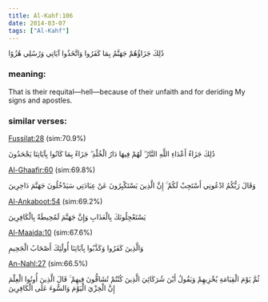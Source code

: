 ```yaml
---
title: Al-Kahf:106
date: 2014-03-07
tags: ["Al-Kahf"]
---
```

ذَٰلِكَ جَزَاؤُهُمْ جَهَنَّمُ بِمَا كَفَرُوا وَاتَّخَذُوا آيَاتِي وَرُسُلِي هُزُوًا
### meaning: 
That is their requital—hell—because of their unfaith and for deriding My signs and apostles.
### similar verses: 

[Fussilat:28](/41/28) (sim:70.9%)

ذَٰلِكَ جَزَاءُ أَعْدَاءِ اللَّهِ النَّارُ ۖ لَهُمْ فِيهَا دَارُ الْخُلْدِ ۖ جَزَاءً بِمَا كَانُوا بِآيَاتِنَا يَجْحَدُونَ

[Al-Ghaafir:60](/40/60) (sim:69.8%)

وَقَالَ رَبُّكُمُ ادْعُونِي أَسْتَجِبْ لَكُمْ ۚ إِنَّ الَّذِينَ يَسْتَكْبِرُونَ عَنْ عِبَادَتِي سَيَدْخُلُونَ جَهَنَّمَ دَاخِرِينَ

[Al-Ankaboot:54](/29/54) (sim:69.2%)

يَسْتَعْجِلُونَكَ بِالْعَذَابِ وَإِنَّ جَهَنَّمَ لَمُحِيطَةٌ بِالْكَافِرِينَ

[Al-Maaida:10](/5/10) (sim:67.6%)

وَالَّذِينَ كَفَرُوا وَكَذَّبُوا بِآيَاتِنَا أُولَٰئِكَ أَصْحَابُ الْجَحِيمِ

[An-Nahl:27](/16/27) (sim:66.5%)

ثُمَّ يَوْمَ الْقِيَامَةِ يُخْزِيهِمْ وَيَقُولُ أَيْنَ شُرَكَائِيَ الَّذِينَ كُنْتُمْ تُشَاقُّونَ فِيهِمْ ۚ قَالَ الَّذِينَ أُوتُوا الْعِلْمَ إِنَّ الْخِزْيَ الْيَوْمَ وَالسُّوءَ عَلَى الْكَافِرِينَ
